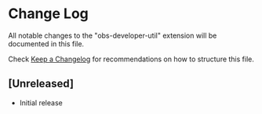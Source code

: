 # Change Log

All notable changes to the "obs-developer-util" extension will be documented in this file.

Check [Keep a Changelog](http://keepachangelog.com/) for recommendations on how to structure this file.

## [Unreleased]

- Initial release